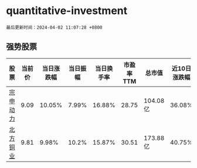 # quantitative-investment

`最后更新时间：2024-04-02 11:07:28 +0800`

## 强势股票

|股票|当前价|当日涨跌幅|当日振幅|当日换手率|市盈率TTM|总市值|近10日涨跌幅|
|----|----|----|----|----|----|----|----|
|[宗申动力](https://xueqiu.com/S/SZ001696)|9.09|10.05%|7.99%|16.88%|28.75|104.08亿|36.08%|
|[北方铜业](https://xueqiu.com/S/SZ000737)|9.81|9.98%|10.2%|15.87%|30.51|173.88亿|40.75%|
